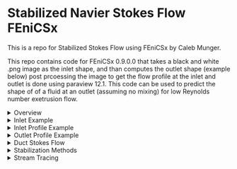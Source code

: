 # Stabilized Navier Stokes Flow FEniCSx

This is a repo for Stabilized Stokes Flow using FEniCSx by Caleb Munger.

This repo contains code for FEniCSx 0.9.0.0 that takes a black and white .png image as the inlet shape, and than computes the outlet shape (example below)
post prcoessing the image to get the flow profile at the inlet and outlet is done using paraview 12.1. This code can be used to predict the shape of 
of a fluid at an outlet (assuming no mixing) for low Reynolds number exetrusion flow. 

<details>
<summary>Overview</summary>
  The solver uses stabilized Navier-Stokes flow to solve for the outlet profile. You will also need a black and white .png file of the inlet shape (see "Plus.png" as an example). The second required input is the flowrate ratio between the inner and outer flow profiles. A flowrate ratio of 1 means all of the flow will come from the inner countour, while 0 means all of the flow is in the outer contour.

  There is a third optional parameter which is the length of the mesh elements (the small the number, the more elements). It is recommend to start with a mesh length input of 0.05 (the width of the channel us non-dimensioanlized to be 1) and gradually decrease from there to a suitable resolution.

  The examples generated below used a flowrate ratio 0.5
</details>


<details>
<summary>Inlet Example</summary>
<br>
  This is an example of the inlet profile used
  
  ![Plus](Pics/Plus.png)
</details>

<details>
<summary>Inlet Profile Example</summary>
<br>
  This is an example of the inlet profile streamtrace
  
  ![InletShapePlus](Pics/InletShapePlus.png)
</details>

<details>
<summary>Outlet Profile Example</summary>
<br>
  This is an example of the outlet profile streamtrace 
  
  ![InletShapePlus](Pics/OutletShapePlus.png)
</details>

<details>
<summary>Duct Stokes Flow</summary>
<br>
  The "DuctStokesFlow.py" is meant as a test file. Its inputs are where you want to name the gmsh mesh file (Ex: "DuctMesh"), the length of the mesh elements (this is the same as above,
  it is recommened to start with 0.1), and the length of the total domain.


  The duct flow simulations stokes flow through a square cross-section duct, with no obstructions. If the length of the duct is long enough (4 should be enough) the outlet profile will be 
  fully devolped channel flow.


  If you want to use the "StokesChannelFlow.py" file, it is recommended you first run the "DuctStokesFlow.py" file to make sure you have everything set up correctly (note, there are extra packages 
  you will need to install when running the "StokesChannelFlow.py"), but the duct flow is computational easier to run, and has a known output.
</details>

<details>
<summary>Stabilization Methods</summary>
<br>
  The solver can be with 2 differnet element types to produce a stable output. P2-P1 (quadratic velocity and linear pressure) elements, also called "Taylor-Hood" elements are a stable mixed formulation element pair.
  The other set of elements that can be used are stabilized P1-P1 (linear velocity and pressure). Grad-Div stabilization is used to allow the use of P1-P1 elements. Grad-Div stabilization worked by ensuring
  the FE stiffness matrix is positive definite, ensuring a solution exists.
</details>

<details>
<summary>Stream Tracing</summary>
<br>
  To streamtrace the solution a combined 4th and 5th order Runge-Kutta method (RK45) from Scipy is used. The streamtrace happens in 2 steps, a foward and reverse streamtrace. The foward streamtrace uses the mesh that is used to assign the boundary condition as starting seeds. After streamtracing these seeds, the output profile is found and expandly, and then reverse streamtrace seeds are placed in a grid. The velocity field is reversed, and after the reverse streamtrace, the seeds that end inside the inner contour are accepted and plotted. Reverse streamtracing allows more control over the grid size and a better resolution of final result.
</details>
